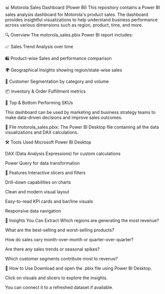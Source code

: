 📊 Motorola Sales Dashboard (Power BI)
This repository contains a Power BI sales analysis dashboard for Motorola's product sales. The dashboard provides insightful visualizations to help understand business performance across various dimensions such as region, product, time, and more.

🔍 Overview
The motorola_sales.pbix Power BI report includes:

📈 Sales Trend Analysis over time

🛍️ Product-wise Sales and performance comparison

🌍 Geographical Insights showing region/state-wise sales

👥 Customer Segmentation by category and volume

📦 Inventory & Order Fulfillment metrics

🎯 Top & Bottom Performing SKUs

This dashboard can be used by marketing and business strategy teams to make data-driven decisions and improve sales outcomes.

📁 File
motorola_sales.pbix: The Power BI Desktop file containing all the data visualizations and DAX calculations.

🛠 Tools Used
Microsoft Power BI Desktop

DAX (Data Analysis Expressions) for custom calculations

Power Query for data transformation

📌 Features
Interactive slicers and filters

Drill-down capabilities on charts

Clean and modern visual layout

Easy-to-read KPI cards and bar/line visuals

Responsive data navigation

🧠 Insights You Can Extract
Which regions are generating the most revenue?

What are the best-selling and worst-selling products?

How do sales vary month-over-month or quarter-over-quarter?

Are there any sales trends or seasonal spikes?

Which customer segments contribute most to revenue?

🚀 How to Use
Download and open the .pbix file using Power BI Desktop.

Click on visuals and slicers to explore the insights.

You can connect it to a refreshed dataset if available.

